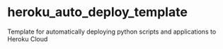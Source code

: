 # heroku_auto_deploy_template
Template for automatically deploying python scripts and applications to Heroku Cloud
